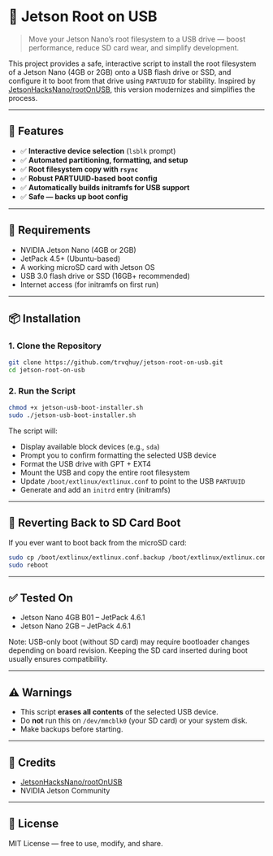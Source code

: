 # 🔌 Jetson Root on USB

> Move your Jetson Nano’s root filesystem to a USB drive — boost performance, reduce SD card wear, and simplify development.

This project provides a safe, interactive script to install the root filesystem of a Jetson Nano (4GB or 2GB) onto a USB flash drive or SSD, and configure it to boot from that drive using `PARTUUID` for stability. Inspired by [JetsonHacksNano/rootOnUSB](https://github.com/JetsonHacksNano/rootOnUSB), this version modernizes and simplifies the process.

---

## 🚀 Features

- ✅ **Interactive device selection** (`lsblk` prompt)
- ✅ **Automated partitioning, formatting, and setup**
- ✅ **Root filesystem copy with `rsync`**
- ✅ **Robust PARTUUID-based boot config**
- ✅ **Automatically builds initramfs for USB support**
- ✅ **Safe — backs up boot config**

---

## 🧰 Requirements

- NVIDIA Jetson Nano (4GB or 2GB)
- JetPack 4.5+ (Ubuntu-based)
- A working microSD card with Jetson OS
- USB 3.0 flash drive or SSD (16GB+ recommended)
- Internet access (for initramfs on first run)

---

## 📦 Installation

### 1. Clone the Repository

```bash
git clone https://github.com/trvqhuy/jetson-root-on-usb.git
cd jetson-root-on-usb
```

### 2. Run the Script

```bash
chmod +x jetson-usb-boot-installer.sh
sudo ./jetson-usb-boot-installer.sh
```

The script will:

- Display available block devices (e.g., `sda`)
- Prompt you to confirm formatting the selected USB device
- Format the USB drive with GPT + EXT4
- Mount the USB and copy the entire root filesystem
- Update `/boot/extlinux/extlinux.conf` to point to the USB `PARTUUID`
- Generate and add an `initrd` entry (initramfs)

---

## 🔄 Reverting Back to SD Card Boot

If you ever want to boot back from the microSD card:

```bash
sudo cp /boot/extlinux/extlinux.conf.backup /boot/extlinux/extlinux.conf
sudo reboot
```

---

## ✅ Tested On

- Jetson Nano 4GB B01 – JetPack 4.6.1
- Jetson Nano 2GB – JetPack 4.6.1

Note: USB-only boot (without SD card) may require bootloader changes depending on board revision. Keeping the SD card inserted during boot usually ensures compatibility.

---

## ⚠️ Warnings

- This script **erases all contents** of the selected USB device.
- Do **not** run this on `/dev/mmcblk0` (your SD card) or your system disk.
- Make backups before starting.

---

## 🙌 Credits

- [JetsonHacksNano/rootOnUSB](https://github.com/JetsonHacksNano/rootOnUSB)
- NVIDIA Jetson Community

---

## 📜 License

MIT License — free to use, modify, and share.
